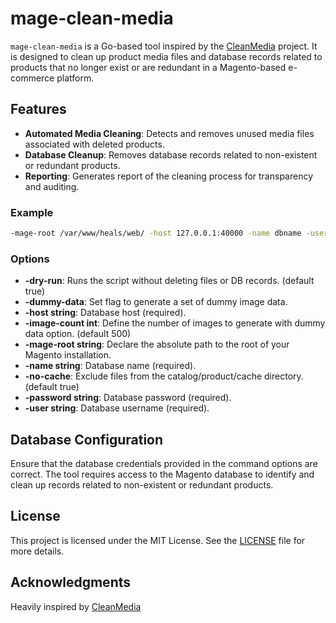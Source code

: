 # mage-clean-media

`mage-clean-media` is a Go-based tool inspired by the [CleanMedia](https://github.com/cap340/CleanMedia) project. It is designed to clean up product media files and database records related to products that no longer exist or are redundant in a Magento-based e-commerce platform.

## Features

- **Automated Media Cleaning**: Detects and removes unused media files associated with deleted products.
- **Database Cleanup**: Removes database records related to non-existent or redundant products.
- **Reporting**: Generates report of the cleaning process for transparency and auditing.

### Example

```bash
-mage-root /var/www/heals/web/ -host 127.0.0.1:40000 -name dbname -user root -password root -dry-run
```

### Options

- **-dry-run**: Runs the script without deleting files or DB records. (default true)
- **-dummy-data**: Set flag to generate a set of dummy image data.
- **-host string**: Database host (required).
- **-image-count int**: Define the number of images to generate with dummy data option. (default 500)
- **-mage-root string**: Declare the absolute path to the root of your Magento installation.
- **-name string**: Database name (required).
- **-no-cache**: Exclude files from the catalog/product/cache directory. (default true)
- **-password string**: Database password (required).
- **-user string**: Database username (required).

## Database Configuration

Ensure that the database credentials provided in the command options are correct. The tool requires access to the Magento database to identify and clean up records related to non-existent or redundant products.

## License

This project is licensed under the MIT License. See the [LICENSE](LICENSE) file for more details.

## Acknowledgments

Heavily inspired by [CleanMedia](https://github.com/cap340/CleanMedia)